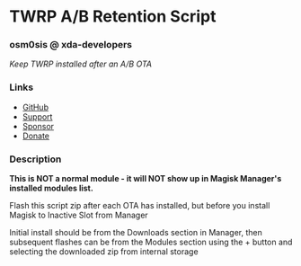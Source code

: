 # TWRP A/B Retention Script
### osm0sis @ xda-developers
*Keep TWRP installed after an A/B OTA*

### Links
* [GitHub](https://github.com/Magisk-Modules-Repo/TWRP-A-B-Retention-Script)
* [Support](https://forum.xda-developers.com/showthread.php?t=2239421)
* [Sponsor](https://github.com/sponsors/osm0sis)
* [Donate](https://forum.xda-developers.com/donatetome.php?u=4544860)

### Description
**This is NOT a normal module - it will NOT show up in Magisk Manager's installed modules list.**

Flash this script zip after each OTA has installed, but before you install Magisk to Inactive Slot from Manager

Initial install should be from the Downloads section in Manager, then subsequent flashes can be from the Modules section using the + button and selecting the downloaded zip from internal storage
